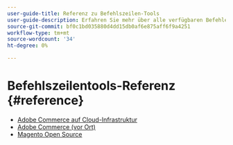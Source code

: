 ```yaml
---
user-guide-title: Referenz zu Befehlszeilen-Tools
user-guide-description: Erfahren Sie mehr über alle verfügbaren Befehle, Argumente und Optionen für Adobe Commerce- und Magento Open Source-Befehlszeilen-Tools.
source-git-commit: bf0c1bd035880d4dd15db0af6e875aff6f9a4251
workflow-type: tm+mt
source-wordcount: '34'
ht-degree: 0%

---
```



# Befehlszeilentools-Referenz {#reference}

- [Adobe Commerce auf Cloud-Infrastruktur](commerce.md)
- [Adobe Commerce (vor Ort)](commerce-on-premises.md)
- [Magento Open Source](magento-open-source.md)
